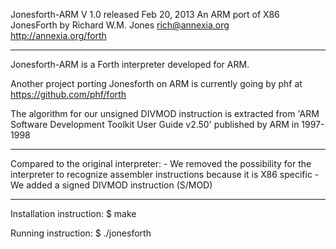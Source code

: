 Jonesforth-ARM V 1.0 released Feb 20, 2013
An ARM port of X86 JonesForth by Richard W.M. Jones <rich@annexia.org>
http://annexia.org/forth

--------------------------------------------------------------------------------

Jonesforth-ARM is a Forth interpreter developed for ARM.

Another project porting Jonesforth on ARM is currently going by phf at
https://github.com/phf/forth

The algorithm for our unsigned DIVMOD instruction is extracted from 'ARM
Software Development Toolkit User Guide v2.50' published by ARM in 1997-1998

--------------------------------------------------------------------------------

Compared to the original interpreter:
	- We removed the possibility for the interpreter to recognize assembler
	  instructions because it is X86 specific
	- We added a signed DIVMOD instruction (S/MOD)

--------------------------------------------------------------------------------

Installation instruction:
	$ make

Running instruction:
	$ ./jonesforth
